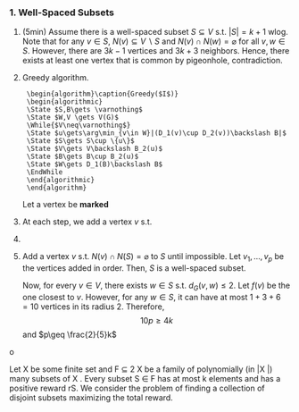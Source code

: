 ### 1. Well-Spaced Subsets
1. (5min) Assume there is a well-spaced subset $S\subseteq V$ s.t. $\left| S \right|=k+1$ wlog. Note that for any $v\in S$, $N(v)\subseteq V \backslash S$ and $N(v)\cap N(w)=\varnothing$ for all $v,w\in S$. However, there are $3k-1$ vertices and $3k+3$ neighbors. Hence, there exists at least one vertex that is common by pigeonhole, contradiction.
2. Greedy algorithm. 
   ```pseudo
	\begin{algorithm}\caption{Greedy($I$)}
	\begin{algorithmic} 
	\State $S,B\gets \varnothing$
	\State $W,V \gets V(G)$
	\While{$V\neq\varnothing$}
	\State $u\gets\arg\min_{v\in W}|(D_1(v)\cup D_2(v))\backslash B|$
	\State $S\gets S\cup \{u\}$
	\State $V\gets V\backslash B_2(u)$
	\State $B\gets B\cup B_2(u)$
	\State $W\gets D_1(B)\backslash B$
	\EndWhile
	\end{algorithmic}
	\end{algorithm}
	```


   
	
   Let a vertex be **marked**
3. At each step, we add a vertex $v$ s.t. 
4. 
5. Add a vertex $v$ s.t. $N(v)\cap N(S)=\varnothing$ to $S$ until impossible. Let $v_{1},\dots,v_{p}$ be the vertices added in order. Then, $S$ is a well-spaced subset. 
	
	
   
   Now, for every $v\in V$, there exists $w\in S$ s.t. $d_{G}(v,w)\leq 2$. Let $f(v)$ be the one closest to $v$. However, for any $w\in S$, it can have at most $1+3+6=10$ vertices in its radius 2. Therefore, $$10p\geq 4k$$ and $p\geq \frac{2}{5}k$


o 

Let X be some finite set and F ⊆ 2 X be a family of polynomially (in |X |) many subsets of X . Every subset S ∈ F has at most k elements and has a positive reward rS. We consider the problem of finding a collection of disjoint subsets maximizing the total reward.